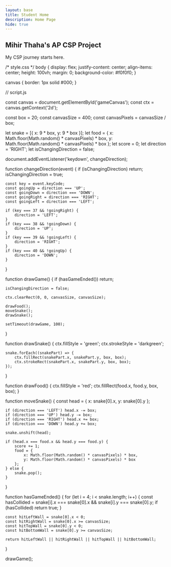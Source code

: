 ```yaml
---
layout: base
title: Student Home 
description: Home Page
hide: true
---
```


## **Mihir Thaha's AP CSP Project**
My CSP journey starts here.
  
<!DOCTYPE html>
<html lang="en">
<head>
    <meta charset="UTF-8">
    <meta http-equiv="X-UA-Compatible" content="IE=edge">
    <meta name="viewport" content="width=device-width, initial-scale=1.0">
    <title>Snake Game</title>
    <link rel="stylesheet" href="style.css">
</head>
<body>
    <canvas id="gameCanvas" width="400" height="400"></canvas>
    <script src="script.js"></script>
</body>
</html>

/* style.css */
body {
    display: flex;
    justify-content: center;
    align-items: center;
    height: 100vh;
    margin: 0;
    background-color: #f0f0f0;
}

canvas {
    border: 1px solid #000;
}


// script.js

const canvas = document.getElementById('gameCanvas');
const ctx = canvas.getContext('2d');

const box = 20;
const canvasSize = 400;
const canvasPixels = canvasSize / box;

let snake = [{ x: 9 * box, y: 9 * box }];
let food = {
    x: Math.floor(Math.random() * canvasPixels) * box,
    y: Math.floor(Math.random() * canvasPixels) * box
};
let score = 0;
let direction = 'RIGHT';
let isChangingDirection = false;

document.addEventListener('keydown', changeDirection);

function changeDirection(event) {
    if (isChangingDirection) return;
    isChangingDirection = true;

    const key = event.keyCode;
    const goingUp = direction === 'UP';
    const goingDown = direction === 'DOWN';
    const goingRight = direction === 'RIGHT';
    const goingLeft = direction === 'LEFT';

    if (key === 37 && !goingRight) {
        direction = 'LEFT';
    }
    if (key === 38 && !goingDown) {
        direction = 'UP';
    }
    if (key === 39 && !goingLeft) {
        direction = 'RIGHT';
    }
    if (key === 40 && !goingUp) {
        direction = 'DOWN';
    }
}

function drawGame() {
    if (hasGameEnded()) return;

    isChangingDirection = false;

    ctx.clearRect(0, 0, canvasSize, canvasSize);

    drawFood();
    moveSnake();
    drawSnake();

    setTimeout(drawGame, 100);
}

function drawSnake() {
    ctx.fillStyle = 'green';
    ctx.strokeStyle = 'darkgreen';

    snake.forEach((snakePart) => {
        ctx.fillRect(snakePart.x, snakePart.y, box, box);
        ctx.strokeRect(snakePart.x, snakePart.y, box, box);
    });
}

function drawFood() {
    ctx.fillStyle = 'red';
    ctx.fillRect(food.x, food.y, box, box);
}

function moveSnake() {
    const head = { x: snake[0].x, y: snake[0].y };

    if (direction === 'LEFT') head.x -= box;
    if (direction === 'UP') head.y -= box;
    if (direction === 'RIGHT') head.x += box;
    if (direction === 'DOWN') head.y += box;

    snake.unshift(head);

    if (head.x === food.x && head.y === food.y) {
        score += 1;
        food = {
            x: Math.floor(Math.random() * canvasPixels) * box,
            y: Math.floor(Math.random() * canvasPixels) * box
        };
    } else {
        snake.pop();
    }
}

function hasGameEnded() {
    for (let i = 4; i < snake.length; i++) {
        const hasCollided = snake[i].x === snake[0].x && snake[i].y === snake[0].y;
        if (hasCollided) return true;
    }

    const hitLeftWall = snake[0].x < 0;
    const hitRightWall = snake[0].x >= canvasSize;
    const hitTopWall = snake[0].y < 0;
    const hitBottomWall = snake[0].y >= canvasSize;

    return hitLeftWall || hitRightWall || hitTopWall || hitBottomWall;
}

drawGame();

